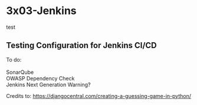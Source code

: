 # 3x03-Jenkins
test
## Testing Configuration for Jenkins CI/CD

To do: <br><br>
SonarQube <br>
OWASP Dependency Check <br>
Jenkins Next Generation Warning?


Credits to: 
https://djangocentral.com/creating-a-guessing-game-in-python/
